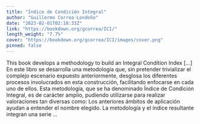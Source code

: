 ```yaml
---
title: "Índice de Condición Integral"
author: "Guillermo Correa-Londoño"
date: "2023-02-01T02:18:33Z"
link: "https://bookdown.org/gcorrea/ICI/"
length_weight: "7.7%"
cover: "https://bookdown.org/gcorrea/ICI/images/cover.png"
pinned: false
---
```


This book develops a methodology to build an Integral Condition Index [...] En este libro se desarrolla una metodología que, sin pretender trivializar el complejo escenario expuesto anteriormente, desglosa los diferentes procesos involucrados en esta construcción, facilitando enfocarse en cada uno de ellos. Esta metodología, que se ha denominado Índice de Condición Integral, es de carácter amplio, pudiendo utilizarse para realizar valoraciones tan diversas como: Los anteriores ámbitos de aplicación ayudan a entender el nombre elegido. La metodología y el índice resultante integran una serie ...
